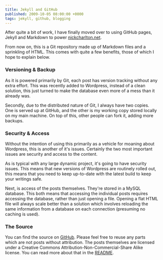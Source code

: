 ```yaml
---
title: Jekyll and GitHub
published: 2009-10-05 08:00:00 +0000
tags: jekyll, github, blogging
---
```


After quite a bit of work, I have finally moved over to using GitHub pages, Jekyll and Markdown to power [nickcharlton.net](http://nickcharlton.net "nickcharlton.net").

From now on, this is a Git repository made up of Markdown files and a sprinkling of HTML. This comes with quite a few benefits, those of which I hope to explain below.

### Versioning & Backup

As it is powered primarily by Git, each post has version tracking without any extra effort. This was recently added to Wordpress, instead of a clean solution, this just turned to make the database even more of a mess than it already was.

Secondly, due to the distributed nature of Git, I always have two copies. One is served up at GitHub, and the other is my working copy stored locally on my main machine. On top of this, other people can fork it, adding more backups.

### Security & Access

Without the intention of using this primarily as a vehicle for moaning about Wordpress, this is another of it's issues. Certainly the two most important issues are security and access to the content.

As is typical with any large dynamic project, it's going to have security issues. This means that new versions of Wordpress are routinely rolled out, this means that you need to keep up-to-date with the latest build to keep your writings safe. 

Next, is access of the posts themselves. They're stored in a MySQL database. This both means that accessing the individual posts requires accessing the database, rather than just opening a file. Opening a flat HTML file will always scale better than a solution which involves reloading the same information from a database on each connection (presuming no caching is used).

### The Source

You can find the source on [GitHub](http://github.com/nickcharlton/nickcharlton.github.com). Please feel free to reuse any parts which are not posts without attribution. The posts themselves are licensed under a Creative Commons Attribution-Non-Commercial-Share Alike license. You can read more about that in the [README](http://github.com/nickcharlton/nickcharlton.github.com/blob/master/README.markdown).

